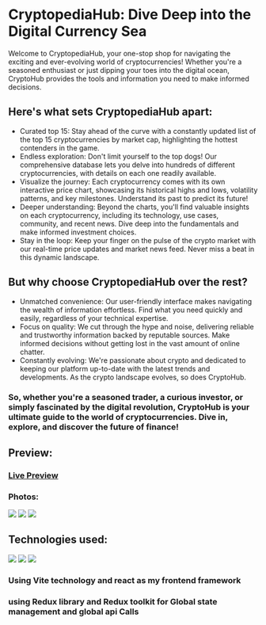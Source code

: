# CryptopediaHub: Dive Deep into the Digital Currency Sea

Welcome to CryptopediaHub, your one-stop shop for navigating the exciting and ever-evolving world of cryptocurrencies! Whether you're a seasoned enthusiast or just dipping your toes into the digital ocean, CryptoHub provides the tools and information you need to make informed decisions.

## Here's what sets CryptopediaHub apart:
<ul>
  <li>Curated top 15: Stay ahead of the curve with a constantly updated list of the top 15 cryptocurrencies by market cap, highlighting the hottest contenders in the game.</li>
  <li>Endless exploration: Don't limit yourself to the top dogs! Our comprehensive database lets you delve into hundreds of different cryptocurrencies, with details on each one readily available.</li>
  <li>Visualize the journey: Each cryptocurrency comes with its own interactive price chart, showcasing its historical highs and lows, volatility patterns, and key milestones. Understand its past to predict its future!</li>
  <li>Deeper understanding: Beyond the charts, you'll find valuable insights on each cryptocurrency, including its technology, use cases, community, and recent news. Dive deep into the fundamentals and make informed investment choices.</li>
  <li>Stay in the loop: Keep your finger on the pulse of the crypto market with our real-time price updates and market news feed. Never miss a beat in this dynamic landscape.</li>
</ul>

## But why choose CryptopediaHub over the rest?
<ul>
  <li>Unmatched convenience: Our user-friendly interface makes navigating the wealth of information effortless. Find what you need quickly and easily, regardless of your technical expertise.</li>
  <li>Focus on quality: We cut through the hype and noise, delivering reliable and trustworthy information backed by reputable sources. Make informed decisions without getting lost in the vast amount of online chatter.</li>
  <li>Constantly evolving: We're passionate about crypto and dedicated to keeping our platform up-to-date with the latest trends and developments. As the crypto landscape evolves, so does CryptoHub.</li>
</ul>

### So, whether you're a seasoned trader, a curious investor, or simply fascinated by the digital revolution, CryptoHub is your ultimate guide to the world of cryptocurrencies. Dive in, explore, and discover the future of finance!

## Preview:
### [Live Preview](https://cryptopediahub.netlify.app)

### Photos:

<div>
  <img src="https://github.com/yusufafify/CryptoPediaHub/assets/115397064/22574e87-d271-4f3b-92c9-732d04109409">
  <img src="https://github.com/yusufafify/CryptoPediaHub/assets/115397064/f7362aca-0de4-4a19-93f8-fe7b9fa79d18">
  <img src="https://github.com/yusufafify/CryptoPediaHub/assets/115397064/d10b6231-d35c-4f65-8358-b9737b77d447">
</div>

## Technologies used:
<div>
  <img src="https://github.com/yusufafify/CryptoPediaHub/assets/115397064/36647368-c982-4858-ab4e-f96381ac8b79" >
  <img src="https://github.com/yusufafify/CryptoPediaHub/assets/115397064/820a4072-5ebe-4518-8952-71e0dff5157a" >
    <img src="https://github.com/yusufafify/CryptoPediaHub/assets/115397064/53188f89-1c3c-48a0-ac00-bd5dbc7359a5" >

</div>

### Using Vite technology and react as my frontend framework

### using Redux library and Redux toolkit for Global state management and global api Calls
